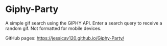 # Giphy-Party
A simple gif search using the GIPHY API. Enter a search query to receive a random gif.
Not formatted for mobile devices.

GitHub pages: https://jessicav120.github.io/Giphy-Party/
